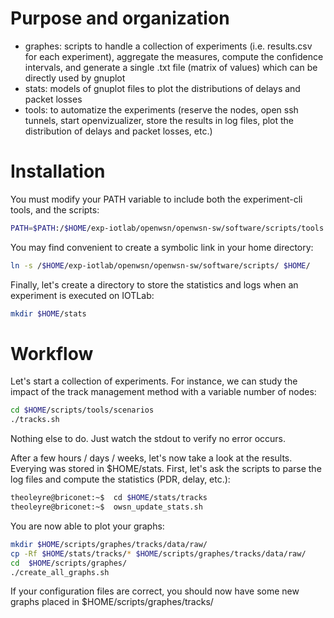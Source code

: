 # Purpose and organization

* graphes: scripts to handle a collection of experiments (i.e. results.csv for each experiment), aggregate the measures, compute the confidence intervals, and generate a single .txt file (matrix of values) which can be directly used by gnuplot
* stats: models of gnuplot files to plot the distributions of delays and packet losses
* tools: to automatize the experiments (reserve the nodes, open ssh tunnels, start openvizualizer, store the results in log files, plot the distribution of delays and packet losses, etc.)


# Installation

You must modify your PATH variable to include both the experiment-cli tools, and the scripts:

```bash
PATH=$PATH:/$HOME/exp-iotlab/openwsn/openwsn-sw/software/scripts/tools:$HOME/exp-iotlab/iot-lab/parts/cli-tools
```

You may find convenient to create a symbolic link in your home directory:

```bash
ln -s /$HOME/exp-iotlab/openwsn/openwsn-sw/software/scripts/ $HOME/
```

Finally, let's create a directory to store the statistics and logs when an experiment is executed on IOTLab:

```bash
mkdir $HOME/stats
```


# Workflow

Let's start a collection of experiments. For instance, we can study the impact of the track management method with a variable number of nodes:

```bash
cd $HOME/scripts/tools/scenarios
./tracks.sh
```

Nothing else to do. Just watch the stdout to verify no error occurs.

After a few hours / days / weeks, let's now take a look at the results. Everying was stored in $HOME/stats. First, let's ask the scripts to parse the log files and compute the statistics (PDR, delay, etc.):


```bash
theoleyre@briconet:~$  cd $HOME/stats/tracks
theoleyre@briconet:~$  owsn_update_stats.sh 
```

You are now able to plot your graphs:


```bash
mkdir $HOME/scripts/graphes/tracks/data/raw/
cp -Rf $HOME/stats/tracks/* $HOME/scripts/graphes/tracks/data/raw/
cd  $HOME/scripts/graphes/
./create_all_graphs.sh
```

If your configuration files are correct, you should now have some new graphs placed in $HOME/scripts/graphes/tracks/

